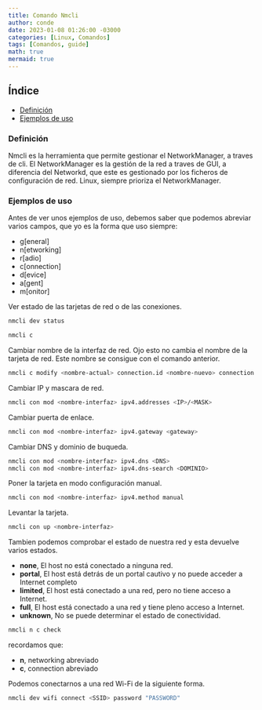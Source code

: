 ```yaml
---
title: Comando Nmcli
author: conde
date: 2023-01-08 01:26:00 -03000 
categories: [Linux, Comandos]
tags: [Comandos, guide]
math: true
mermaid: true
---
```


## Índice
- [Definición](#definición)
- [Ejemplos de uso](#ejemplos-de-uso)

### Definición
Nmcli es la herramienta que permite gestionar el NetworkManager, a traves de cli. El NetworkManager es la gestión de la red a traves de GUI, a diferencia del Networkd, que este es gestionado por los ficheros de configuración de red. Linux, siempre prioriza el NetworkManager. 


### Ejemplos de uso
Antes de ver unos ejemplos de uso, debemos saber que podemos abreviar varios campos, que yo es la forma que uso siempre: 

- g[eneral]
- n[etworking]
- r[adio]
- c[onnection]
- d[evice] 
- a[gent] 
- m[onitor]  

Ver estado de las tarjetas de red o de las conexiones. 
```bash
nmcli dev status
```
```bash
nmcli c
```

Cambiar nombre de la interfaz de red. Ojo esto no cambia el nombre de la tarjeta de red. Este nombre se consigue con el comando anterior. 
```bash
nmcli c modify <nombre-actual> connection.id <nombre-nuevo> connection.interface-name <adaptador>
```

Cambiar IP y mascara de red. 
```bash
nmcli con mod <nombre-interfaz> ipv4.addresses <IP>/<MASK>
```

Cambiar puerta de enlace.
```bash
nmcli con mod <nombre-interfaz> ipv4.gateway <gateway>
```

Cambiar DNS y dominio de buqueda.
```bash
nmcli con mod <nombre-interfaz> ipv4.dns <DNS>
nmcli con mod <nombre-interfaz> ipv4.dns-search <DOMINIO>
```

Poner la tarjeta en modo configuración manual.   
```bash
nmcli con mod <nombre-interfaz> ipv4.method manual
```

Levantar la tarjeta. 
```bash
nmcli con up <nombre-interfaz>
```

Tambien podemos comprobar el estado de nuestra red y esta devuelve varios estados. 

- **none**, El host no está conectado a ninguna red.
- **portal**, El host está detrás de un portal cautivo y no puede acceder a Internet completo
- **limited**, El host está conectado a una red, pero no tiene acceso a Internet.
- **full**, El host está conectado a una red y tiene pleno acceso a Internet.
- **unknown**, No se puede determinar el estado de conectividad.

```bash
nmcli n c check 
```

recordamos que: 
- **n**, networking abreviado 
- **c**, connection abreviado

Podemos conectarnos a una red Wi-Fi de la siguiente forma. 
```bash
nmcli dev wifi connect <SSID> password "PASSWORD"
```
